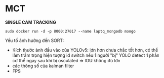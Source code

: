 # MCT


**SINGLE CAM TRACKING**

```
sudo docker run -d -p 8000:27017 --name laptq_mongodb mongo
```

Yếu tố ảnh hưởng đến SORT:
* Kích thước ảnh đầu vào của YOLOv5: lớn hơn chưa chắc tốt hơn, có thể làm trầm trọng hiện tượng id switch nếu 1 người "bị" YOLO detect 1 phần cơ thể ngay sau khi bị osculated => IOU không đủ lớn
* các thông số của kalman filter
* FPS



